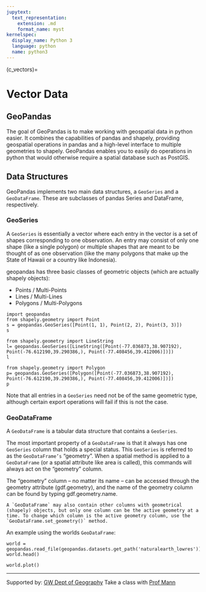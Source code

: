 ```yaml
---
jupytext:
  text_representation:
    extension: .md
    format_name: myst
kernelspec:
  display_name: Python 3
  language: python
  name: python3
---
```


(c_vectors)=

# Vector Data 

## GeoPandas

The goal of GeoPandas is to make working with geospatial data in python easier. It combines the capabilities of pandas and shapely, providing geospatial operations in pandas and a high-level interface to multiple geometries to shapely. GeoPandas enables you to easily do operations in python that would otherwise require a spatial database such as PostGIS.

## Data Structures

GeoPandas implements two main data structures, a `GeoSeries` and a `GeoDataFrame`. These are subclasses of pandas Series and DataFrame, respectively.

### GeoSeries

A `GeoSeries` is essentially a vector where each entry in the vector is a set of shapes corresponding to one observation. An entry may consist of only one shape (like a single polygon) or multiple shapes that are meant to be thought of as one observation (like the many polygons that make up the State of Hawaii or a country like Indonesia).

geopandas has three basic classes of geometric objects (which are actually shapely objects):

* Points / Multi-Points
* Lines / Multi-Lines
* Polygons / Multi-Polygons

```{code-cell} ipython3
import geopandas
from shapely.geometry import Point
s = geopandas.GeoSeries([Point(1, 1), Point(2, 2), Point(3, 3)])
s
```
```{code-cell} ipython3
from shapely.geometry import LineString
l= geopandas.GeoSeries([LineString([Point(-77.036873,38.907192), Point(-76.612190,39.290386,), Point(-77.408456,39.412006)])])
l
```
```{code-cell} ipython3
from shapely.geometry import Polygon
p= geopandas.GeoSeries([Polygon([Point(-77.036873,38.907192), Point(-76.612190,39.290386,), Point(-77.408456,39.412006)])])
p
```

Note that all entries in a `GeoSeries` need not be of the same geometric type, although certain export operations will fail if this is not the case.

### GeoDataFrame
A `GeoDataFrame` is a tabular data structure that contains a `GeoSeries`.

The most important property of a `GeoDataFrame` is that it always has one `GeoSeries` column that holds a special status. This `GeoSeries` is referred to as the `GeoDataFrame’s` “geometry”. When a spatial method is applied to a `GeoDataFrame` (or a spatial attribute like area is called), this commands will always act on the “geometry” column.

The “geometry” column – no matter its name – can be accessed through the geometry attribute (gdf.geometry), and the name of the geometry column can be found by typing gdf.geometry.name.

```{note}
A `GeoDataFrame` may also contain other columns with geometrical (shapely) objects, but only one column can be the active geometry at a time. To change which column is the active geometry column, use the `GeoDataFrame.set_geometry()` method.
```

An example using the worlds `GeoDataFrame`:

```{code-cell} ipython3
world = geopandas.read_file(geopandas.datasets.get_path('naturalearth_lowres'))
world.head()
```

```{code-cell} ipython3
world.plot()
```

-------------
Supported by: <a href="https://geography.columbian.gwu.edu/">GW Dept of Geography</a> 
Take a class with [Prof Mann](https://geography.columbian.gwu.edu/michael-mann)
